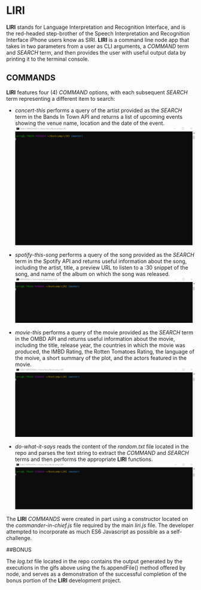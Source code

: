# LIRI

**LIRI** stands for Language Interpretation and Recognition Interface, and is the red-headed step-brother of the Speech Interpretation and Recognition Interface iPhone users know as SIRI.  **LIRI** is a command line node app that takes in two parameters from a user as CLI arguments, a _COMMAND_ term and _SEARCH_ term, and then provides the user with useful output data by printing it to the terminal console.

## COMMANDS
**LIRI** features four (4) _COMMAND_ options, with each subsequent _SEARCH_ term representing a different item to search: 
* _concert-this_ performs a query of the artist provided as the _SEARCH_ term in the Bands In Town API and returns a list of upcoming events showing the venue name, location and the date of the event.
![](concert-this.gif)

* _spotify-this-song_ performs a query of the song provided as the _SEARCH_ term in the Spotify API and returns useful information about the song, including the artist, title, a preview URL to listen to a :30 snippet of the song, and name of the album on which the song was released.
![](spotify-this-song.gif)

* _movie-this_ performs a query of the movie provided as the _SEARCH_ term in the OMBD API and returns useful information about the movie, including the title, release year, the countries in which the movie was produced, the IMBD Rating, the Rotten Tomatoes Rating, the language of the moive, a short summary of the plot, and the actors featured in the movie.
![](movie-this.gif)

* _do-what-it-says_ reads the content of the _random.txt_ file located in the repo and parses the text string to extract the _COMMAND_ and _SEARCH_ terms and then performs the appropriate **LIRI** functions.
![](do-what-it-says.gif)

The **LIRI** _COMMANDS_ were created in part using a constructor located on the _commander-in-chief.js_ file required by the main _liri.js_ file.  The developer attempted to incorporate as much ES6 Javascript as possible as a self-challenge.



##BONUS

The _log.txt_ file located in the repo contains the output generated by the executions in the gifs above using the fs.appendFile() method offered by node, and serves as a demonstration of the successful completion of the bonus portion of the **LIRI** development project. 
